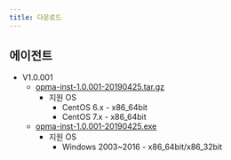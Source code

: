 ```yaml
---
title: 다운로드
---
```


## 에이전트

- V1.0.001
  - [opma-inst-1.0.001-20190425.tar.gz](opma-inst-1.0.001-20190425.tar.gz)
    - 지원 OS
      - CentOS 6.x - x86_64bit
      - CentOS 7.x - x86_64bit    
  - [opma-inst-1.0.001-20190425.exe](opma-inst-1.0.001-20190425.exe_)
    - 지원 OS
      - Windows 2003~2016 - x86_64bit/x86_32bit

